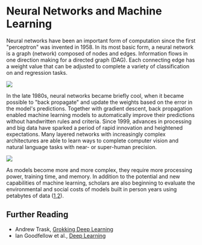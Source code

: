 Neural Networks and Machine Learning
=======================

Neural networks have been an important form of computation since the first "perceptron" was invented in 1958. In its most basic form, a neural network is a graph (network) composed of nodes and edges. Information flows in one direction making for a directed graph (DAG). Each connecting edge has a weight value that can be adjusted to complete a variety of classification on and regression tasks.

![](https://miro.medium.com/max/645/0*LJBO8UbtzK_SKMog)

In the late 1980s, neural networks became briefly cool, when it became possible to "back propagate" and update the weights based on the error in the model's predictions. Together with gradient descent, back propagation enabled machine learning models to automatically improve their predictions without handwritten rules and criteria. Since 1999, advances in processing and big data have sparked a period of rapid innovation and heightened expectations. Many layered networks with increasingly complex architectures are able to learn ways to complete computer vision and natural language tasks with near- or super-human precision.         

![](https://miro.medium.com/max/3840/1*5K-1CSOB2mb5Jn2L8K3f9Q.gif)

As models become more and more complex, they require more processing power, training time, and memory. In addition to the potential and new capabilities of machine learning, scholars are also beginning to evaluate the environmental and social costs of models built in person years using petabytes of data ([1](https://faculty.washington.edu/ebender/papers/Stochastic_Parrots.pdf),[2](https://arxiv.org/pdf/1906.02243.pdf)).   

## Further Reading

- Andrew Trask, [Grokking Deep Learning](https://www.manning.com/books/grokking-deep-learning)
- Ian Goodfellow et al., [Deep Learning](https://www.deeplearningbook.org/)